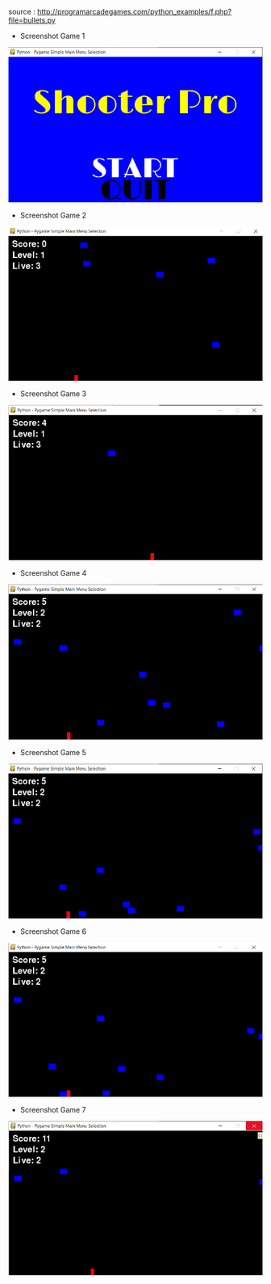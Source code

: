 source : http://programarcadegames.com/python_examples/f.php?file=bullets.py

- Screenshot Game 1

<img src=screenshot/ss_shooterpro1.png>
  
- Screenshot Game 2

<img src=screenshot/ss_shooterpro2.png>
    
- Screenshot Game 3

<img src=screenshot/ss_shooterpro3.png>

- Screenshot Game 4

<img src=screenshot/ss_shooterpro4.png>

- Screenshot Game 5

<img src=screenshot/ss_shooterpro5.png>

- Screenshot Game 6

<img src=screenshot/ss_shooterpro6.png>

- Screenshot Game 7

<img src=screenshot/ss_shooterpro7.png>
